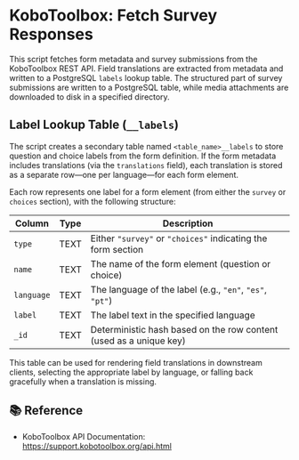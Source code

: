 # KoboToolbox: Fetch Survey Responses

This script fetches form metadata and survey submissions from the KoboToolbox REST API.  Field translations are extracted from metadata and written to a PostgreSQL `labels` lookup table. The structured part of survey submissions are written to a PostgreSQL table, while media attachments are downloaded to disk in a specified directory.

## Label Lookup Table (`__labels`)

The script creates a secondary table named `<table_name>__labels` to store question and choice labels from the form definition. If the form metadata includes translations (via the `translations` field), each translation is stored as a separate row—one per language—for each form element.

Each row represents one label for a form element (from either the `survey` or `choices` section), with the following structure: 

| Column     | Type    | Description                                                                 |
|------------|---------|-----------------------------------------------------------------------------|
| `type`     | TEXT    | Either `"survey"` or `"choices"` indicating the form section               |
| `name`     | TEXT    | The name of the form element (question or choice)                          |
| `language` | TEXT    | The language of the label (e.g., `"en"`, `"es"`, `"pt"`)                    |
| `label`    | TEXT    | The label text in the specified language                                   |
| `_id`      | TEXT    | Deterministic hash based on the row content (used as a unique key)         |

This table can be used for rendering field translations in downstream clients, selecting the appropriate label by language, or falling back gracefully when a translation is missing.

## 📚 Reference

* KoboToolbox API Documentation: https://support.kobotoolbox.org/api.html
